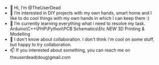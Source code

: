 - 👋 Hi, I’m @TheUserDead
- 👀 I’m interested in DIY projects with my own hands, smart home and I like to do cool things with my own hands in which I can keep them :) 
- 🌱 I’m currently learning everything what i need to resolve my task. Arduino\C++\PHP\Python\PCB Schematics\Etc *NEW* 3D Printing & Modelling
- 💞️ I don't know about collaboration. I don't think i'm cool on some stuff, but happy to try collaboration.
- 📫 If you interested about something, you can reach me on theuserdead(doug)gmail.com

<!---
TheUserDead/TheUserDead is a ✨ special ✨ repository because its `README.md` (this file) appears on your GitHub profile.
You can click the Preview link to take a look at your changes.
--->
